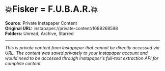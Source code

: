 # 💥Fisker = F.U.B.A.R.💥

**Source:** Private Instapaper Content  
**Original URL:** instapaper://private-content/1689268598  
**Folders:** Unread, Archive, Starred  

---

*This is private content from Instapaper that cannot be directly accessed via URL. The content was saved privately to your Instapaper account and would need to be accessed through Instapaper's full-text extraction API for complete content.*